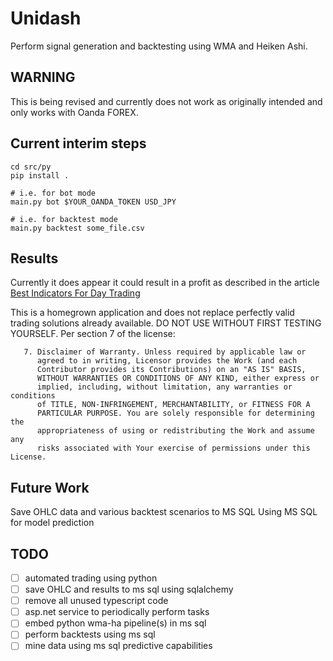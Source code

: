 # Unidash

Perform signal generation and backtesting using WMA and Heiken Ashi.

## WARNING

This is being revised and currently does not work as originally intended and only
works with Oanda FOREX.  

## Current interim steps

```shell
cd src/py
pip install .

# i.e. for bot mode
main.py bot $YOUR_OANDA_TOKEN USD_JPY

# i.e. for backtest mode
main.py backtest some_file.csv
```

## Results

Currently it does appear it could result in a profit as described in the article
[Best Indicators For Day Trading](https://www.liberatedstocktrader.com/best-indicators-for-day-trading/#wma)

This is a homegrown application and does not replace perfectly valid trading
solutions already available. DO NOT USE WITHOUT FIRST TESTING YOURSELF.
Per section 7 of the license:

```text
   7. Disclaimer of Warranty. Unless required by applicable law or
      agreed to in writing, Licensor provides the Work (and each
      Contributor provides its Contributions) on an "AS IS" BASIS,
      WITHOUT WARRANTIES OR CONDITIONS OF ANY KIND, either express or
      implied, including, without limitation, any warranties or conditions
      of TITLE, NON-INFRINGEMENT, MERCHANTABILITY, or FITNESS FOR A
      PARTICULAR PURPOSE. You are solely responsible for determining the
      appropriateness of using or redistributing the Work and assume any
      risks associated with Your exercise of permissions under this License.
```

## Future Work

Save OHLC data and various backtest scenarios to MS SQL
Using MS SQL for model prediction

## TODO

- [ ] automated trading using python
- [ ] save OHLC and results to ms sql using sqlalchemy
- [ ] remove all unused typescript code
- [ ] asp.net service to periodically perform tasks
- [ ] embed python wma-ha pipeline(s) in ms sql
- [ ] perform backtests using ms sql
- [ ] mine data using ms sql predictive capabilities
